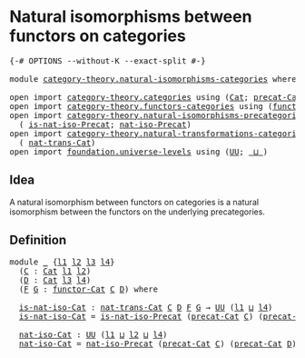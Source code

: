 # Natural isomorphisms between functors on categories

<pre class="Agda"><a id="64" class="Symbol">{-#</a> <a id="68" class="Keyword">OPTIONS</a> <a id="76" class="Pragma">--without-K</a> <a id="88" class="Pragma">--exact-split</a> <a id="102" class="Symbol">#-}</a>

<a id="107" class="Keyword">module</a> <a id="114" href="category-theory.natural-isomorphisms-categories.html" class="Module">category-theory.natural-isomorphisms-categories</a> <a id="162" class="Keyword">where</a>

<a id="169" class="Keyword">open</a> <a id="174" class="Keyword">import</a> <a id="181" href="category-theory.categories.html" class="Module">category-theory.categories</a> <a id="208" class="Keyword">using</a> <a id="214" class="Symbol">(</a><a id="215" href="category-theory.categories.html#2099" class="Function">Cat</a><a id="218" class="Symbol">;</a> <a id="220" href="category-theory.categories.html#2249" class="Function">precat-Cat</a><a id="230" class="Symbol">)</a>
<a id="232" class="Keyword">open</a> <a id="237" class="Keyword">import</a> <a id="244" href="category-theory.functors-categories.html" class="Module">category-theory.functors-categories</a> <a id="280" class="Keyword">using</a> <a id="286" class="Symbol">(</a><a id="287" href="category-theory.functors-categories.html#800" class="Function">functor-Cat</a><a id="298" class="Symbol">)</a>
<a id="300" class="Keyword">open</a> <a id="305" class="Keyword">import</a> <a id="312" href="category-theory.natural-isomorphisms-precategories.html" class="Module">category-theory.natural-isomorphisms-precategories</a> <a id="363" class="Keyword">using</a>
  <a id="371" class="Symbol">(</a> <a id="373" href="category-theory.natural-isomorphisms-precategories.html#1062" class="Function">is-nat-iso-Precat</a><a id="390" class="Symbol">;</a> <a id="392" href="category-theory.natural-isomorphisms-precategories.html#1228" class="Function">nat-iso-Precat</a><a id="406" class="Symbol">)</a>
<a id="408" class="Keyword">open</a> <a id="413" class="Keyword">import</a> <a id="420" href="category-theory.natural-transformations-categories.html" class="Module">category-theory.natural-transformations-categories</a> <a id="471" class="Keyword">using</a>
  <a id="479" class="Symbol">(</a> <a id="481" href="category-theory.natural-transformations-categories.html#1044" class="Function">nat-trans-Cat</a><a id="494" class="Symbol">)</a>
<a id="496" class="Keyword">open</a> <a id="501" class="Keyword">import</a> <a id="508" href="foundation.universe-levels.html" class="Module">foundation.universe-levels</a> <a id="535" class="Keyword">using</a> <a id="541" class="Symbol">(</a><a id="542" href="foundation-core.universe-levels.html#222" class="Primitive">UU</a><a id="544" class="Symbol">;</a> <a id="546" href="Agda.Primitive.html#810" class="Primitive Operator">_⊔_</a><a id="549" class="Symbol">)</a>
</pre>
## Idea

A natural isomorphism between functors on categories is a natural isomorphism between the functors on the underlying precategories.

## Definition

<pre class="Agda"><a id="721" class="Keyword">module</a> <a id="728" href="category-theory.natural-isomorphisms-categories.html#728" class="Module">_</a> <a id="730" class="Symbol">{</a><a id="731" href="category-theory.natural-isomorphisms-categories.html#731" class="Bound">l1</a> <a id="734" href="category-theory.natural-isomorphisms-categories.html#734" class="Bound">l2</a> <a id="737" href="category-theory.natural-isomorphisms-categories.html#737" class="Bound">l3</a> <a id="740" href="category-theory.natural-isomorphisms-categories.html#740" class="Bound">l4</a><a id="742" class="Symbol">}</a>
  <a id="746" class="Symbol">(</a><a id="747" href="category-theory.natural-isomorphisms-categories.html#747" class="Bound">C</a> <a id="749" class="Symbol">:</a> <a id="751" href="category-theory.categories.html#2099" class="Function">Cat</a> <a id="755" href="category-theory.natural-isomorphisms-categories.html#731" class="Bound">l1</a> <a id="758" href="category-theory.natural-isomorphisms-categories.html#734" class="Bound">l2</a><a id="760" class="Symbol">)</a>
  <a id="764" class="Symbol">(</a><a id="765" href="category-theory.natural-isomorphisms-categories.html#765" class="Bound">D</a> <a id="767" class="Symbol">:</a> <a id="769" href="category-theory.categories.html#2099" class="Function">Cat</a> <a id="773" href="category-theory.natural-isomorphisms-categories.html#737" class="Bound">l3</a> <a id="776" href="category-theory.natural-isomorphisms-categories.html#740" class="Bound">l4</a><a id="778" class="Symbol">)</a>
  <a id="782" class="Symbol">(</a><a id="783" href="category-theory.natural-isomorphisms-categories.html#783" class="Bound">F</a> <a id="785" href="category-theory.natural-isomorphisms-categories.html#785" class="Bound">G</a> <a id="787" class="Symbol">:</a> <a id="789" href="category-theory.functors-categories.html#800" class="Function">functor-Cat</a> <a id="801" href="category-theory.natural-isomorphisms-categories.html#747" class="Bound">C</a> <a id="803" href="category-theory.natural-isomorphisms-categories.html#765" class="Bound">D</a><a id="804" class="Symbol">)</a> <a id="806" class="Keyword">where</a>

  <a id="815" href="category-theory.natural-isomorphisms-categories.html#815" class="Function">is-nat-iso-Cat</a> <a id="830" class="Symbol">:</a> <a id="832" href="category-theory.natural-transformations-categories.html#1044" class="Function">nat-trans-Cat</a> <a id="846" href="category-theory.natural-isomorphisms-categories.html#747" class="Bound">C</a> <a id="848" href="category-theory.natural-isomorphisms-categories.html#765" class="Bound">D</a> <a id="850" href="category-theory.natural-isomorphisms-categories.html#783" class="Bound">F</a> <a id="852" href="category-theory.natural-isomorphisms-categories.html#785" class="Bound">G</a> <a id="854" class="Symbol">→</a> <a id="856" href="foundation-core.universe-levels.html#222" class="Primitive">UU</a> <a id="859" class="Symbol">(</a><a id="860" href="category-theory.natural-isomorphisms-categories.html#731" class="Bound">l1</a> <a id="863" href="Agda.Primitive.html#810" class="Primitive Operator">⊔</a> <a id="865" href="category-theory.natural-isomorphisms-categories.html#740" class="Bound">l4</a><a id="867" class="Symbol">)</a>
  <a id="871" href="category-theory.natural-isomorphisms-categories.html#815" class="Function">is-nat-iso-Cat</a> <a id="886" class="Symbol">=</a> <a id="888" href="category-theory.natural-isomorphisms-precategories.html#1062" class="Function">is-nat-iso-Precat</a> <a id="906" class="Symbol">(</a><a id="907" href="category-theory.categories.html#2249" class="Function">precat-Cat</a> <a id="918" href="category-theory.natural-isomorphisms-categories.html#747" class="Bound">C</a><a id="919" class="Symbol">)</a> <a id="921" class="Symbol">(</a><a id="922" href="category-theory.categories.html#2249" class="Function">precat-Cat</a> <a id="933" href="category-theory.natural-isomorphisms-categories.html#765" class="Bound">D</a><a id="934" class="Symbol">)</a> <a id="936" href="category-theory.natural-isomorphisms-categories.html#783" class="Bound">F</a> <a id="938" href="category-theory.natural-isomorphisms-categories.html#785" class="Bound">G</a>

  <a id="943" href="category-theory.natural-isomorphisms-categories.html#943" class="Function">nat-iso-Cat</a> <a id="955" class="Symbol">:</a> <a id="957" href="foundation-core.universe-levels.html#222" class="Primitive">UU</a> <a id="960" class="Symbol">(</a><a id="961" href="category-theory.natural-isomorphisms-categories.html#731" class="Bound">l1</a> <a id="964" href="Agda.Primitive.html#810" class="Primitive Operator">⊔</a> <a id="966" href="category-theory.natural-isomorphisms-categories.html#734" class="Bound">l2</a> <a id="969" href="Agda.Primitive.html#810" class="Primitive Operator">⊔</a> <a id="971" href="category-theory.natural-isomorphisms-categories.html#740" class="Bound">l4</a><a id="973" class="Symbol">)</a>
  <a id="977" href="category-theory.natural-isomorphisms-categories.html#943" class="Function">nat-iso-Cat</a> <a id="989" class="Symbol">=</a> <a id="991" href="category-theory.natural-isomorphisms-precategories.html#1228" class="Function">nat-iso-Precat</a> <a id="1006" class="Symbol">(</a><a id="1007" href="category-theory.categories.html#2249" class="Function">precat-Cat</a> <a id="1018" href="category-theory.natural-isomorphisms-categories.html#747" class="Bound">C</a><a id="1019" class="Symbol">)</a> <a id="1021" class="Symbol">(</a><a id="1022" href="category-theory.categories.html#2249" class="Function">precat-Cat</a> <a id="1033" href="category-theory.natural-isomorphisms-categories.html#765" class="Bound">D</a><a id="1034" class="Symbol">)</a> <a id="1036" href="category-theory.natural-isomorphisms-categories.html#783" class="Bound">F</a> <a id="1038" href="category-theory.natural-isomorphisms-categories.html#785" class="Bound">G</a>
</pre>